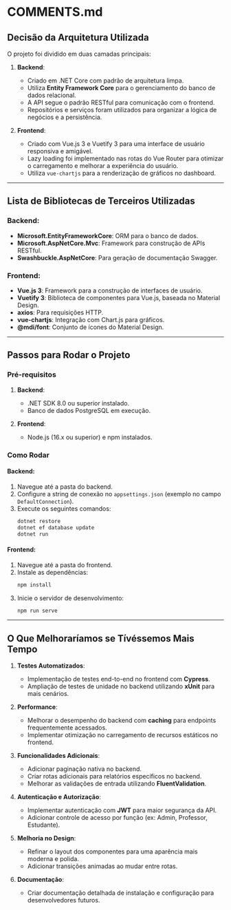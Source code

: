 # COMMENTS.md

## Decisão da Arquitetura Utilizada

O projeto foi dividido em duas camadas principais:

1. **Backend**:
   - Criado em .NET Core com padrão de arquitetura limpa.
   - Utiliza **Entity Framework Core** para o gerenciamento do banco de dados relacional.
   - A API segue o padrão RESTful para comunicação com o frontend.
   - Repositórios e serviços foram utilizados para organizar a lógica de negócios e a persistência.

2. **Frontend**:
   - Criado com Vue.js 3 e Vuetify 3 para uma interface de usuário responsiva e amigável.
   - Lazy loading foi implementado nas rotas do Vue Router para otimizar o carregamento e melhorar a experiência do usuário.
   - Utiliza `vue-chartjs` para a renderização de gráficos no dashboard.

--- 

## Lista de Bibliotecas de Terceiros Utilizadas

### Backend:
- **Microsoft.EntityFrameworkCore**: ORM para o banco de dados.
- **Microsoft.AspNetCore.Mvc**: Framework para construção de APIs RESTful.
- **Swashbuckle.AspNetCore**: Para geração de documentação Swagger.

### Frontend:
- **Vue.js 3**: Framework para a construção de interfaces de usuário.
- **Vuetify 3**: Biblioteca de componentes para Vue.js, baseada no Material Design.
- **axios**: Para requisições HTTP.
- **vue-chartjs**: Integração com Chart.js para gráficos.
- **@mdi/font**: Conjunto de ícones do Material Design.

---

## Passos para Rodar o Projeto

### Pré-requisitos

1. **Backend**:
   - .NET SDK 8.0 ou superior instalado.
   - Banco de dados PostgreSQL em execução.

2. **Frontend**:
   - Node.js (16.x ou superior) e npm instalados.

### Como Rodar

#### Backend:

1. Navegue até a pasta do backend.
2. Configure a string de conexão no `appsettings.json` (exemplo no campo `DefaultConnection`).
3. Execute os seguintes comandos:
   ```bash
   dotnet restore
   dotnet ef database update
   dotnet run
   ```

#### Frontend:

1. Navegue até a pasta do frontend.
2. Instale as dependências:
   ```bash
   npm install
   ```
3. Inicie o servidor de desenvolvimento:
   ```bash
   npm run serve
   ```

---

## O Que Melhoraríamos se Tívéssemos Mais Tempo

1. **Testes Automatizados**:
   - Implementação de testes end-to-end no frontend com **Cypress**.
   - Ampliação de testes de unidade no backend utilizando **xUnit** para mais cenários.

2. **Performance**:
   - Melhorar o desempenho do backend com **caching** para endpoints frequentemente acessados.
   - Implementar otimização no carregamento de recursos estáticos no frontend.

3. **Funcionalidades Adicionais**:
   - Adicionar paginação nativa no backend.
   - Criar rotas adicionais para relatórios específicos no backend.
   - Melhorar as validações de entrada utilizando **FluentValidation**.

4. **Autenticação e Autorização**:
   - Implementar autenticação com **JWT** para maior segurança da API.
   - Adicionar controle de acesso por função (ex: Admin, Professor, Estudante).

5. **Melhoria no Design**:
   - Refinar o layout dos componentes para uma aparência mais moderna e polida.
   - Adicionar transições animadas ao mudar entre rotas.

6. **Documentação**:
   - Criar documentação detalhada de instalação e configuração para desenvolvedores futuros.

